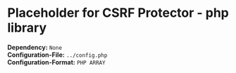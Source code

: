 Placeholder for **CSRF Protector - php library**
=====================================================

**Dependency:** `None`<br>
**Configuration-File:** `../config.php`<br>
**Configuration-Format:** `PHP ARRAY`<br>
